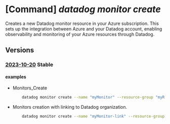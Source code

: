 # [Command] _datadog monitor create_

Creates a new Datadog monitor resource in your Azure subscription. This sets up the integration between Azure and your Datadog account, enabling observability and monitoring of your Azure resources through Datadog.

## Versions

### [2023-10-20](/Resources/mgmt-plane/L3N1YnNjcmlwdGlvbnMve30vcmVzb3VyY2Vncm91cHMve30vcHJvdmlkZXJzL21pY3Jvc29mdC5kYXRhZG9nL21vbml0b3JzL3t9/2023-10-20.xml) **Stable**

<!-- mgmt-plane /subscriptions/{}/resourcegroups/{}/providers/microsoft.datadog/monitors/{} 2023-10-20 -->

#### examples

- Monitors_Create
    ```bash
        datadog monitor create --name "myMonitor" --resource-group "myResourceGroup" --location "West US 2" --org-properties name="myResourceGroup" --tags Environment="Dev" --user-info name="Alice" email-address="alice@microsoft.com" phone-number="123-456-7890" --sku name="payg_v3_Monthly" --identity type="SystemAssigned" --monitoring-status "Enabled"
    ```

- Monitors creation with linking to Datadog organization.
    ```bash
        datadog monitor create --name "myMonitor-link" --resource-group "myResourceGroup" --location "West US 2" --org-properties api-key=XX application-key=XX --tags Environment="Dev" --user-info name="Alice" email-address="alice@microsoft.com" phone-number="123-456-7890"  --identity type="SystemAssigned" --sku name="Linked"
    ```
